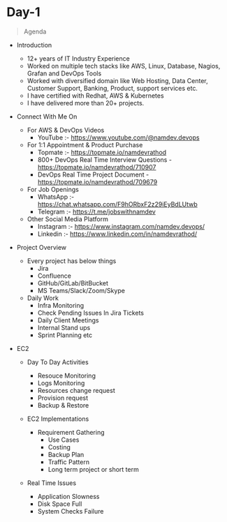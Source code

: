 # Day-1
> Agenda
 - Introduction
    - 12+ years of IT Industry Experience
    - Worked on multiple tech stacks like AWS, Linux, Database, Nagios, Grafan and DevOps Tools
    - Worked with diversified domain like Web Hosting, Data Center, Customer Support, Banking, Product, support services etc.
    - I have certified with Redhat, AWS & Kubernetes
    - I have delivered more than 20+ projects. 
    
 - Connect With Me On
    - For AWS & DevOps Videos
        - YouTube :- https://www.youtube.com/@namdev.devops
    - For 1:1 Appointment & Product Purchase
        - Topmate :- https://topmate.io/namdevrathod
        - 800+ DevOps Real Time Interview Questions - https://topmate.io/namdevrathod/710907
        - DevOps Real Time Project Document - https://topmate.io/namdevrathod/709679
    - For Job Openings
        - WhatsApp :- https://chat.whatsapp.com/F9hORbxF2z29iEyBdLUtwb
        - Telegram :- https://t.me/jobswithnamdev
    - Other Social Media Platform
        - Instagram :- https://www.instagram.com/namdev.devops/
        - Linkedin :- https://www.linkedin.com/in/namdevrathod/
             
 - Project Overview
    - Every project has below things
        - Jira 
        - Confluence
        - GitHub/GitLab/BitBucket
        - MS Teams/Slack/Zoom/Skype
    - Daily Work
        - Infra Monitoring
        - Check Pending Issues In Jira Tickets
        - Daily Client Meetings
        - Internal Stand ups
        - Sprint Planning etc

 - EC2
    - Day To Day Activities
        - Resouce Monitoring
        - Logs Monitoring
        - Resources change request
        - Provision request
        - Backup & Restore

    - EC2 Implementations
        - Requirement Gathering
            - Use Cases
            - Costing 
            - Backup Plan
            - Traffic Pattern
            - Long term project or short term
    - Real Time Issues
        - Application Slowness
        - Disk Space Full
        - System Checks Failure
        
